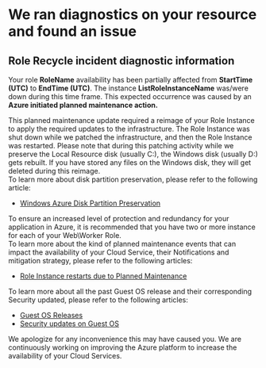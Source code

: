 <properties
	pageTitle="CloudServices RCA"
	description="RCA - Planned Maintenance - Role Recyle"
	infoBubbleText="Found recent reboot. See details on the right."
	service="microsoft.classiccompute"
	resource="domainnames"
	authors="chiragpa"
	displayOrder=""
	articleId="RoleRecycle_GuestOSUpdate_Some_Instances_Down"
    diagnosticScenario=" CloudServiceRolecyle"
	selfHelpType="rca"
	supportTopicIds="32422590"
	resourceTags=""
	productPesIds="13185"
	cloudEnvironments="public, Fairfax, usnat, ussec"
	ownershipId="Compute_CloudServices_Content"
/>
# We ran diagnostics on your resource and found an issue

<!--issueDescription-->
## **Role Recycle incident diagnostic information** ##

Your role **<!--$RoleName-->RoleName<!--/$rolename-->** availability has been partially affected from **<!--$StartTime-->StartTime<!--/$StartTime--> (UTC)**  to **<!--$EndTime-->EndTime<!--/$EndTime--> (UTC)**.  The instance **<!--$ListRoleInstanceName-->ListRoleInstanceName<!--/$ListRoleInstanceName-->**  was/were down during this time frame. This expected occurrence was caused by an **Azure initiated planned maintenance action.**  

<!--/issueDescription-->

This planned maintenance update required a reimage of your Role Instance to apply the required updates to the infrastructure. The Role Instance was shut down while we patched the infrastructure, and then the Role Instance was restarted. Please note that during this patching activity while we preserve the Local Resource disk (usually C:), the Windows disk (usually D:) gets rebuilt. If you have stored any files on the Windows disk, they will get deleted during this reimage.<br> To learn more about disk partition preservation, please refer to the following article:<br>
* [Windows Azure Disk Partition Preservation](https://blogs.msdn.microsoft.com/kwill/2012/10/05/windows-azure-disk-partition-preservation/)<br>

To ensure an increased level of protection and redundancy for your application in Azure, it is recommended that you have two or more instance for each of your Web\Worker Role.<br>
To learn more about the kind of planned maintenance events that can impact the availability of your Cloud Service, their Notifications and mitigation strategy, please refer to the following articles:<br>
* [Role Instance restarts due to Planned Maintenance](https://blogs.msdn.microsoft.com/kwill/2012/09/19/role-instance-restarts-due-to-os-upgrades/)<br>

To learn more about all the past Guest OS release and their corresponding Security updated, please refer to the following articles:<br>
* [Guest OS Releases](https://docs.microsoft.com/azure/cloud-services/cloud-services-guestos-update-matrix#releases)<br>
* [Security updates on Guest OS](https://docs.microsoft.com/azure/cloud-services/cloud-services-guestos-msrc-releases)<br>

We apologize for any inconvenience this may have caused you. We are continuously working on improving the Azure platform to increase the availability of your Cloud Services.
